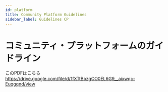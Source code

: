 ```yaml
---
id: platform 
title: Community Platform Guidelines 
sidebar_label: Guidelines CP 
---
```

# コミュニティ・プラットフォームのガイドライン 
このPDFはこちら 
https://drive.google.com/file/d/1fXTtBbzgCO0EL6G9__aixwqc-Euqgqnd/view 

